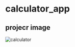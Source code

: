 # calculator_app

## projecr image

![calculator](https://github.com/MhmmdAkcby/calculate_app/assets/129775174/27ee6b55-fdc0-40eb-b0b9-10bb2e8c9d5c)
